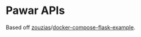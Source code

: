 # Pawar APIs

Based off [zouzias](https://github.com/zouzias)/[docker-compose-flask-example](https://github.com/zouzias/docker-compose-flask-example).
